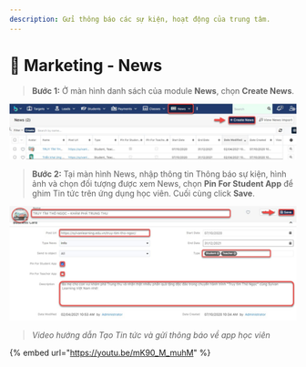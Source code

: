 ```yaml
---
description: Gửi thông báo các sự kiện, hoạt động của trung tâm.
---
```


# 📰 Marketing - News

> **Bước 1:** Ở màn hình danh sách của module **News**, chọn **Create News**.&#x20;

![](../.gitbook/assets/mkt1.jpg)

> **Bước 2:** Tại màn hình News, nhập thông tin Thông báo sự kiện, hình ảnh và chọn đối tượng được xem News, chọn **Pin For Student App** để ghim Tin tức trên ứng dụng học viên. Cuối cùng click **Save**.

![](../.gitbook/assets/mkt2.jpg)

> _Video hướng dẫn Tạo Tin tức và gửi thông báo về app học viên_

{% embed url="https://youtu.be/mK90_M_muhM" %}
